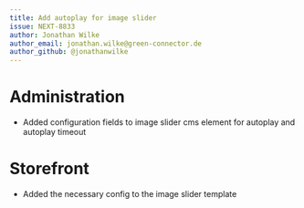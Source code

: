 ```yaml
---
title: Add autoplay for image slider
issue: NEXT-8833
author: Jonathan Wilke
author_email: jonathan.wilke@green-connector.de 
author_github: @jonathanwilke
---
```

# Administration
* Added configuration fields to image slider cms element for autoplay and autoplay timeout
# Storefront
* Added the necessary config to the image slider template

